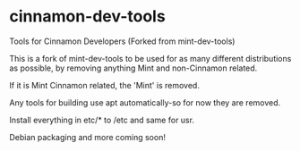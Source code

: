 # cinnamon-dev-tools
Tools for Cinnamon Developers (Forked from mint-dev-tools)

This is a fork of mint-dev-tools to be used for as many different distributions
as possible, by removing anything Mint and non-Cinnamon related.

If it is Mint Cinnamon related, the 'Mint' is removed.

Any tools for building use apt automatically-so for now they are removed.

Install everything in etc/* to /etc and same for usr.

Debian packaging and more coming soon!
